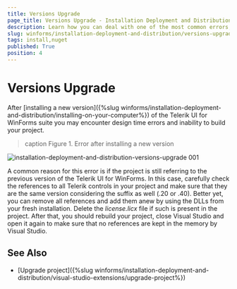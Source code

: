 ```yaml
---
title: Versions Upgrade
page_title: Versions Upgrade - Installation Deployment and Distribution
description: Learn how you can deal with one of the most common errors, after installing a new version of Telrik UI for WinForms. 
slug: winforms/installation-deployment-and-distribution/versions-upgrade
tags: install,nuget
published: True
position: 4
---
```


# Versions Upgrade 

After [installing a new version]({%slug winforms/installation-deployment-and-distribution/installing-on-your-computer%}) of the Telerik UI for WinForms suite you may encounter design time errors and inability to build your project.

>caption Figure 1. Error after installing a new version

![installation-deployment-and-distribution-versions-upgrade 001](images/installation-deployment-and-distribution-versions-upgrade001.png)

A common reason for this error is if the project is still referring to the previous version of the Telerik UI for WinForms. In this case, carefully check the references to all Telerik controls in your project and make sure that they are the same version considering the suffix as well (.20 or .40). Better yet, you can remove all references and add them anew by using the DLLs from your fresh installation. Delete the *license.licx* file if such is present in the project. After that, you should rebuild your project, close Visual Studio and open it again to make sure that no references are kept in the memory by Visual Studio.  


## See Also

* [Upgrade project]({%slug winforms/installation-deployment-and-distribution/visual-studio-extensions/upgrade-project%})
